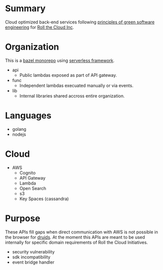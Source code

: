 # Summary

Cloud optimized back-end services following [principles of green software engineering](https://principles.green/) for [Roll the Cloud Inc](https://github.com/rollthecloudinc).

# Organization

This is a [bazel monorepo](https://bazel.build/) using [serverless framework](https://www.serverless.com/).

* api
  * Public lambdas exposed as part of API gateway.
* func
  * Independent lambdas execuated manually or via events.
* lib
  * Internal libraries shared accross entire organization.

# Languages

* golang
* nodejs

# Cloud

* AWS
  * Cognito
  * API Gateway
  * Lambda
  * Open Search
  * s3
  * Key Spaces (cassandra)

# Purpose

These APIs fill gaps when direct communication with AWS is not possible in the browser for [druids](https://github.com/ng-druid/platform). At the moment this APIs are meant to be used internally for specific domain requirements of Roll the Cloud Initiatives.

* security vulnerability
* sdk incompatibility
* event bridge handler
